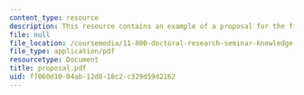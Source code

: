 ```yaml
---
content_type: resource
description: This resource contains an example of a proposal for the final case paper.
file: null
file_location: /coursemedia/11-800-doctoral-research-seminar-knowledge-in-the-public-arena-spring-2007/f7060d1004ab12d818c2c329d59d2162_proposal.pdf
file_type: application/pdf
resourcetype: Document
title: proposal.pdf
uid: f7060d10-04ab-12d8-18c2-c329d59d2162
---
```

